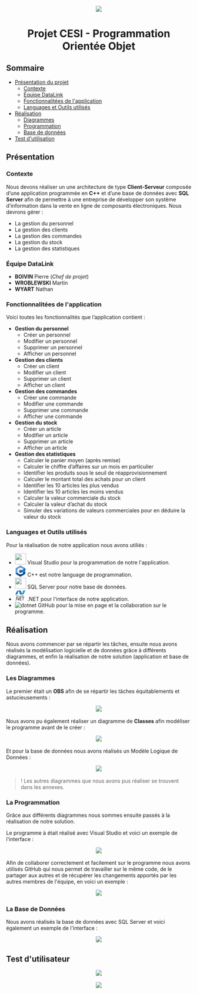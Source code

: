 <p align="center"><img src ="https://imgur.com/V85PuVl.png"></img></p>

<h1 align="center">Projet CESI - Programmation Orientée Objet</h1>

## Sommaire

- [Présentation du projet](#Présentation)
  - [Contexte](#Contexte)
  - [Équipe DataLink](#Équipe-DataLink)
  - [Fonctionnalitées de l'application](#Fonctionnalitées-de-l'application)
  - [Languages et Outils utilisés](#Languages-et-Outils-utilisés)
- [Réalisation](#Réalisation)
  - [Diagrammes](#Les-Diagrammes)
  - [Programmation](#La-Programmation)
  - [Base de données](#La-Base-de-Données)
- [Test d'utilisation](#Test_d'utilisateur)




## Présentation
### Contexte
Nous devons réaliser un une architecture de type **Client-Serveur** composée d’une application programmée en **C++** et d’une base de données avec **SQL Server** afin de permettre à une entreprise de développer son système d’information dans la vente en    ligne de composants électroniques.
Nous devrons gérer : 

  -	La gestion du personnel
  -	La gestion des clients
  -	La gestion des commandes
  -	La gestion du stock
  -	La gestion des statistiques

### Équipe DataLink

- **BOIVIN** Pierre (_Chef de projet_)
- **WROBLEWSKI** Martin
- **WYART** Nathan

### Fonctionnalitées de l'application
Voici toutes les fonctionnalités que l’application contient :

-	**Gestion du personnel**
    -	Créer un personnel
    -	Modifier un personnel
    -	Supprimer un personnel
    -	Afficher un personnel
- **Gestion des clients**
    - Créer un client
    - Modifier un client
    - Supprimer un client
    - Afficher un client
- **Gestion des commandes**
    - Créer une commande
    - Modifier une commande
    - Supprimer une commande
    - Afficher une commande
- **Gestion du stock**
    - Créer un article
    - Modifier un article
    - Supprimer un article
    - Afficher un article
- **Gestion des statistiques**
    - Calculer le panier moyen (après remise)
    - Calculer le chiffre d’affaires sur un mois en particulier
    - Identifier les produits sous le seuil de réapprovisionnement
    - Calculer le montant total des achats pour un client
    - Identifier les 10 articles les plus vendus
    - Identifier les 10 articles les moins vendus
    - Calculer la valeur commerciale du stock
    - Calculer la valeur d’achat du stock
    - Simuler des variations de valeurs commerciales pour en déduire la valeur du stock

### Languages et Outils utilisés
Pour la réalisation de notre application nous avons utiliés :

- <img src="https://www.svgrepo.com/show/354520/visual-studio.svg" width="30" height="30"/></a>  Visual Studio pour la programmation de notre l'application.
- <img src="https://raw.githubusercontent.com/devicons/devicon/master/icons/cplusplus/cplusplus-original.svg" width="30" height="30"/></a>  C++ est notre language de programmation.
- <img src="https://www.svgrepo.com/show/303229/microsoft-sql-server-logo.svg" width="30" height="30"/></a>  SQL Server pour notre base de données.
- <img src="https://raw.githubusercontent.com/devicons/devicon/master/icons/dot-net/dot-net-original-wordmark.svg" width="30" height="30"/></a>  .NET pour l'interface de notre application.
- <img src="https://imgur.com/8OEkEwz.jpg" alt="dotnet" width="60" height="30"/></a>  GitHub pour la mise en page et la collaboration sur le programme.
 
## Réalisation
Nous avons commencer par se répartir les tâches, ensuite nous avons réalisés la modélisation logicielle et de données grâce à différents diagrammes, et enfin la réalisation de notre solution (application et base de données).
### Les Diagrammes
Le premier était un **OBS** afin de se répartir les tâches équitablements et astucieusements :

<p align="center"><img src="https://imgur.com/kYFGRqa.png"></img></p>

Nous avons pu également réaliser un diagramme de **Classes** afin modéliser le programme avant de le créer :

<p align="center"><img src="https://imgur.com/R3SMR7j.png" width="686.5" ></img></p>

Et pour la base de données nous avons réalisés un Modèle Logique de Données :

<p align="center"><img src="https://imgur.com/eFYJxoA.png"  ></img></p>

> ! Les autres diagrammes que nous avons pus réaliser se trouvent dans les annexes.

### La Programmation
Grâce aux différents diagrammes nous sommes ensuite passés à la réalisation de notre solution.

Le programme à était réalisé avec Visual Studio et voici un exemple de l'interface :


<p align="center"><img src="https://imgur.com/3qCutfy.png"></img></p>


Afin de collaborer correctement et facilement sur le programme nous avons utilisés GitHub qui nous permet de travailler sur le même code, de le partager aux autres et de récupérer les changements apportés par les autres membres de l'équipe, en voici un exemple :


<p align="center"><img src="https://imgur.com/CYpJecz.png"></img></p>


### La Base de Données

Nous avons réalisés la base de données avec SQL Server et voici également un exemple de l'interface :

<p align="center"><img src="https://imgur.com/hPl6PIf.png"></img></p>

## Test d'utilisateur

<p align="center"><img src="https://imgur.com/bgabLpY.png"></img></p>
<p align="center"><img src="https://imgur.com/m65tu2D.png"></img></p>
